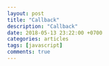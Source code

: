 ```yaml
---
layout: post
title: "Callback"
description: "Callback" 
date: 2018-05-13 23:22:00 +0700
categories: articles
tags: [javascript]
comments: true
---
```

